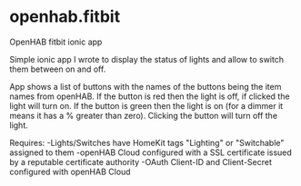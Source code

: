 # openhab.fitbit
OpenHAB fitbit ionic app

Simple ionic app I wrote to display the status of lights and allow to switch them between on and off.

App shows a list of buttons with the names of the buttons being the item names from openHAB.  If the button is red then the light is off, if clicked the light will turn on.  If the button is green then the light is on (for a dimmer it means it has a % greater than zero).  Clicking the button will turn off the light.

Requires:
-Lights/Switches have HomeKit tags "Lighting" or "Switchable" assigned to them
-openHAB Cloud configured with a SSL certificate issued by a reputable certificate authority
-OAuth Client-ID and Client-Secret configured with openHAB Cloud
